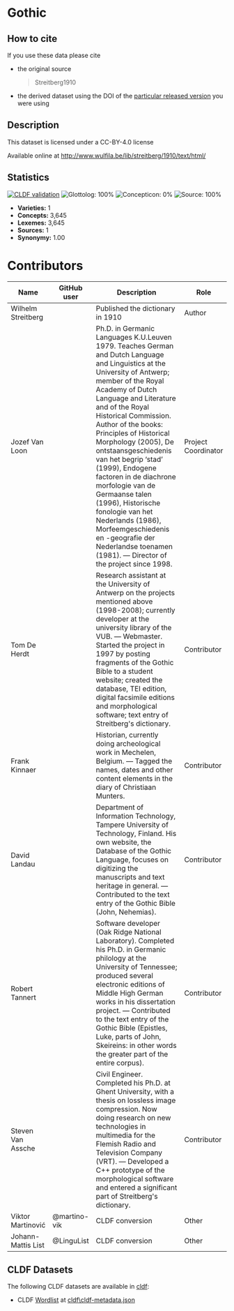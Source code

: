 # Gothic

## How to cite

If you use these data please cite
- the original source
  > Streitberg1910
- the derived dataset using the DOI of the [particular released version](../../releases/) you were using

## Description


This dataset is licensed under a CC-BY-4.0 license

Available online at http://www.wulfila.be/lib/streitberg/1910/text/html/

## Statistics


[![CLDF validation](https://github.com/martino-vic/streitberggothic/workflows/CLDF-validation/badge.svg)](https://github.com/martino-vic/streitberggothic/actions?query=workflow%3ACLDF-validation)
![Glottolog: 100%](https://img.shields.io/badge/Glottolog-100%25-brightgreen.svg "Glottolog: 100%")
![Concepticon: 0%](https://img.shields.io/badge/Concepticon-0%25-red.svg "Concepticon: 0%")
![Source: 100%](https://img.shields.io/badge/Source-100%25-brightgreen.svg "Source: 100%")

- **Varieties:** 1
- **Concepts:** 3,645
- **Lexemes:** 3,645
- **Sources:** 1
- **Synonymy:** 1.00

# Contributors

Name | GitHub user | Description | Role |
--- | --- | --- | --- |
Wilhelm Streitberg | | Published the dictionary in 1910 | Author |
Jozef Van Loon | | Ph.D. in Germanic Languages K.U.Leuven 1979. Teaches German and Dutch Language and Linguistics at the University of Antwerp; member of the Royal Academy of Dutch Language and Literature and of the Royal Historical Commission. Author of the books: Principles of Historical Morphology (2005), De ontstaansgeschiedenis van het begrip ‘stad’ (1999), Endogene factoren in de diachrone morfologie van de Germaanse talen (1996), Historische fonologie van het Nederlands (1986), Morfeemgeschiedenis en -geografie der Nederlandse toenamen (1981). — Director of the project since 1998. | Project Coordinator |
Tom De Herdt | | Research assistant at the University of Antwerp on the projects mentioned above (1998-2008); currently developer at the university library of the VUB. — Webmaster. Started the project in 1997 by posting fragments of the Gothic Bible to a student website; created the database, TEI edition, digital facsimile editions and morphological software; text entry of Streitberg's dictionary. | Contributor
Frank Kinnaer | | Historian, currently doing archeological work in Mechelen, Belgium. — Tagged the names, dates and other content elements in the diary of Christiaan Munters. | Contributor
David Landau | | Department of Information Technology, Tampere University of Technology, Finland. His own website, the Database of the Gothic Language, focuses on digitizing the manuscripts and text heritage in general. — Contributed to the text entry of the Gothic Bible (John, Nehemias). | Contributor
Robert Tannert | | Software developer (Oak Ridge National Laboratory). Completed his Ph.D. in Germanic philology at the University of Tennessee; produced several electronic editions of Middle High German works in his dissertation project. — Contributed to the text entry of the Gothic Bible (Epistles, Luke, parts of John, Skeireins: in other words the greater part of the entire corpus). | Contributor
Steven Van Assche | | Civil Engineer. Completed his Ph.D. at Ghent University, with a thesis on lossless image compression. Now doing research on new technologies in multimedia for the Flemish Radio and Television Company (VRT). — Developed a C++ prototype of the morphological software and entered a significant part of Streitberg's dictionary. | Contributor
Viktor Martinović | @martino-vik | CLDF conversion | Other
Johann-Mattis List | @LinguList| CLDF conversion | Other



## CLDF Datasets

The following CLDF datasets are available in [cldf](cldf):

- CLDF [Wordlist](https://github.com/cldf/cldf/tree/master/modules/Wordlist) at [cldf\cldf-metadata.json](cldf\cldf-metadata.json)